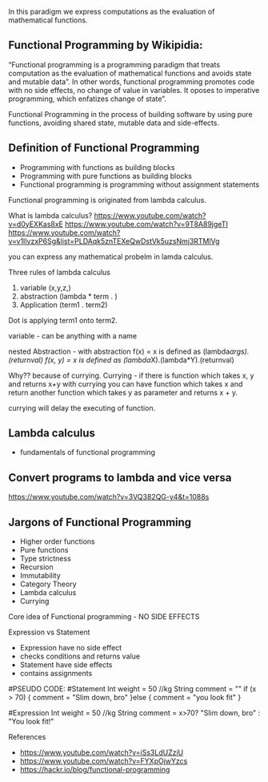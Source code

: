 In this paradigm we express computations as the evaluation of mathematical functions.


## Functional Programming by Wikipidia:
“Functional programming is a programming paradigm that treats computation as the evaluation of mathematical functions and avoids state and mutable data”. In other words, functional programming promotes code with no side effects, no change of value in variables. It oposes to imperative programming, which enfatizes change of state”.


Functional Programming in the process of building software by using pure functions, avoiding shared state, mutable data and side-effects.


## Definition of Functional Programming
- Programming with functions as building blocks
- Programming with pure functions as building blocks
- Functional programming is programming without assignment statements


Functional programming is originated from lambda calculus. 

What is lambda calculus?
https://www.youtube.com/watch?v=d0yEXKas8xE
https://www.youtube.com/watch?v=9T8A89jgeTI
https://www.youtube.com/watch?v=v1IlyzxP6Sg&list=PLDAqk5znTEXeQwDstVk5uzsNmj3RTMlVg 

you can express any mathematical probelm in lamda calculus. 

Three rules of lambda calculus
1. variable (x,y,z,)
2. abstraction  (lambda * term . )
3. Application (term1 . term2)

Dot is applying term1 onto term2. 

variable - can be anything with a name

nested Abstraction - with abstraction 
f(x) = x is defined as (lambda*args).(returnval)
f(x, y) = x is defined as (lambda*X).(lambda*Y).(returnval)

Why??
because of currying. 
Currying - if there is function which takes x, y and returns x+y
with currying you can have function which takes x and return another function which takes y as parameter and returns x + y.

currying will delay the executing of function.



## Lambda calculus 
- fundamentals of functional programming


## Convert programs to lambda and vice versa
https://www.youtube.com/watch?v=3VQ382QG-y4&t=1088s


## Jargons of Functional Programming
- Higher order functions
- Pure functions
- Type strictness
- Recursion
- Immutability
- Category Theory
- Lambda calculus
- Currying


Core idea of Functional programming  - NO SIDE EFFECTS




Expression vs Statement
- Expression have no side effect
- checks conditions and returns value
- Statement have side effects
- contains assignments


#PSEUDO CODE:
#Statement
Int weight = 50 //kg
String comment = ""
if (x > 70) {
    comment = "Slim down, bro"
}else {
    comment = "you look fit"
}

#Expression
Int weight = 50 //kg
String comment = x>70? "Slim down, bro" : "You look fit!"



References 
- https://www.youtube.com/watch?v=iSs3LdUZziU
- https://www.youtube.com/watch?v=FYXpOjwYzcs
- https://hackr.io/blog/functional-programming
